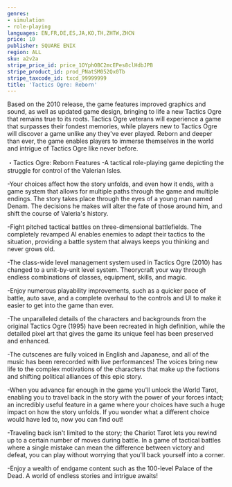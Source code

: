 ```yaml
---
genres:
- simulation
- role-playing
languages: EN,FR,DE,ES,JA,KO,TH,ZHTW,ZHCN
price: 10
publisher: SQUARE ENIX
region: ALL
sku: a2v2a
stripe_price_id: price_1OYphOBC2mcEPes8clHdbJPB
stripe_product_id: prod_PNatSM052Qx0Tb
stripe_taxcode_id: txcd_99999999
title: 'Tactics Ogre: Reborn'
---
```


Based on the 2010 release, the game features improved graphics and sound, as well as updated game design, bringing to life a new Tactics Ogre that remains true to its roots. Tactics Ogre veterans will experience a game that surpasses their fondest memories, while players new to Tactics Ogre will discover a game unlike any they've ever played. Reborn and deeper than ever, the game enables players to immerse themselves in the world and intrigue of Tactics Ogre like never before.

・Tactics Ogre: Reborn Features
-A tactical role-playing game depicting the struggle for control of the Valerian Isles.

-Your choices affect how the story unfolds, and even how it ends, with a game system that allows for multiple paths through the game and multiple endings. The story takes place through the eyes of a young man named Denam. The decisions he makes will alter the fate of those around him, and shift the course of Valeria's history.

-Fight pitched tactical battles on three-dimensional battlefields. The completely revamped AI enables enemies to adapt their tactics to the situation, providing a battle system that always keeps you thinking and never grows old.

-The class-wide level management system used in Tactics Ogre (2010) has changed to a unit-by-unit level system. Theorycraft your way through endless combinations of classes, equipment, skills, and magic.

-Enjoy numerous playability improvements, such as a quicker pace of battle, auto save, and a complete overhaul to the controls and UI to make it easier to get into the game than ever.

-The unparalleled details of the characters and backgrounds from the original Tactics Ogre (1995) have been recreated in high definition, while the detailed pixel art that gives the game its unique feel has been preserved and enhanced.

-The cutscenes are fully voiced in English and Japanese, and all of the music has been rerecorded with live performances! The voices bring new life to the complex motivations of the characters that make up the factions and shifting political alliances of this epic story.

-When you advance far enough in the game you'll unlock the World Tarot, enabling you to travel back in the story with the power of your forces intact; an incredibly useful feature in a game where your choices have such a huge impact on how the story unfolds. If you wonder what a different choice would have led to, now you can find out!

-Traveling back isn't limited to the story; the Chariot Tarot lets you rewind up to a certain number of moves during battle. In a game of tactical battles where a single mistake can mean the difference between victory and defeat, you can play without worrying that you'll back yourself into a corner.

-Enjoy a wealth of endgame content such as the 100-level Palace of the Dead. A world of endless stories and intrigue awaits!
